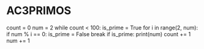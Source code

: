 # AC3PRIMOS

count = 0
num = 2
while count < 100:
    is_prime = True
    for i in range(2, num):
        if num % i == 0:
            is_prime = False
            break
    if is_prime:
        print(num)
        count += 1
    num += 1
